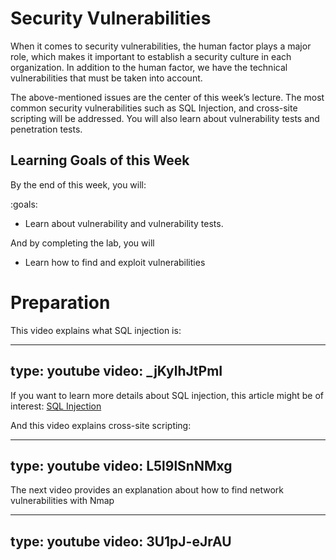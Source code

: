 # Security Vulnerabilities

When it comes to security vulnerabilities, the human factor plays a major role, which makes it important to establish a security culture in each organization. In addition to the human factor, we have the technical vulnerabilities that must be taken into account.

The above-mentioned issues are the center of this week’s lecture. 
The most common security vulnerabilities such as SQL Injection, and cross-site scripting will be addressed. You will also learn about vulnerability tests and penetration tests.

## Learning Goals of this Week

By the end of this week, you will:

:goals:
- Learn about vulnerability and vulnerability tests.

And by completing the lab, you will

- Learn how to find and exploit vulnerabilities


# Preparation

This video explains what SQL injection is:

---
type: youtube
video: _jKylhJtPmI
---


If you want to learn more details about SQL injection, this article might be of interest: 
[SQL Injection](https://docs.microsoft.com/en-us/previous-versions/sql/sql-server-2008-r2/ms161953(v%3dsql.105))


And this video explains cross-site scripting:

---
type: youtube
video: L5l9lSnNMxg
---


The next video provides an explanation about how to find network vulnerabilities with Nmap

---
type: youtube
video: 3U1pJ-eJrAU
---

